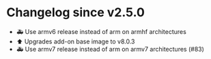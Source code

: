 # Changelog since v2.5.0
- 🚑 Use armv6 release instead of arm on armhf architectures 
- ⬆ Upgrades add-on base image to v8.0.3 
- 🚑 Use armv7 release instead of arm on armv7 architectures (#83) 
